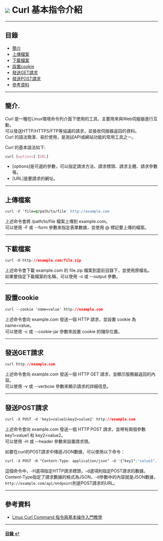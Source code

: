 # ![](https://drive.google.com/uc?id=10INx5_pkhMcYRdx_OO4rXNXxcsvPtBYq) Curl 基本指令介紹

---

<!--ts-->
## 目錄
* [簡介](#簡介)
* [上傳檔案](#上傳檔案)
* [下載檔案](#下載檔案)
* [設置cookie](#設置cookie)
* [發送GET請求](#發送GET請求)
* [發送POST請求](#發送POST請求)
* [參考資料](#參考資料)
<!--te-->

---

## 簡介.
Curl 是一種在Linux環境命令列介面下使用的工具，主要用來與Web伺服器進行互動，<br>
可以發送HTTP/HTTPS/FTP等協議的請求，並接收伺服器返回的資料。<br>
Curl 的語法簡潔、易於使用，是測試API或網站功能的常用工具之一。

Curl 的基本語法如下:
```css
curl [options] [URL]
```
- [options]是可選的參數，可以指定請求方法、請求標頭、請求主體、請求參數等。<br>
- [URL]是要請求的網址。<br>

---

## 上傳檔案
```css
curl -F 'file=@/path/to/file' http://example.com
```
上述命令會將 /path/to/file 檔案上傳到 example.com。<br>
可以使用 -F 或 --form 參數來指定表單數據，並使用 @ 標記要上傳的檔案。<br>

---

## 下載檔案
```css
curl -O http://example.com/file.zip
```
上述命令會下載 example.com 的 file.zip 檔案到當前目錄下，並使用原檔名。<br>
如果要指定下載檔案的名稱，可以使用 -o 或 --output 參數。<br>

---

## 設置cookie
```css
curl --cookie 'name=value' http://example.com
```
上述命令會向 example.com 發送一個 HTTP 請求，並設置 cookie 為 name=value。<br>
可以使用 -c 或 --cookie-jar 參數來設置 cookie 的儲存位置。<br>

---

## 發送GET請求
```css
curl http://example.com
```
上述命令會向 example.com 發送一個 HTTP GET 請求，並顯示服務器返回的內容。<br>
可以使用 -v 或 --verbose 參數來顯示請求的詳細信息。<br>

---

## 發送POST請求
```css
curl -X POST -d 'key1=value1&key2=value2' http://example.com
```
上述命令會向 example.com 發送一個 HTTP POST 請求，並帶有兩個參數 key1=value1 和 key2=value2。<br>
可以使用 -H 或 --header 參數來設置請求頭。<br>

如要在curl的POST請求中傳遞JSON數據，可以使用以下命令：<br>
```css
curl -X POST -H "Content-Type: application/json" -d '{"key1":"value1", "key2":"value2"}' http://example.com/api/endpoint
```
這個命令中，-H選項指定HTTP請求標頭，-d選項則指定POST請求的數據。<br>
Content-Type指定了請求數據的格式為JSON，-d參數中的內容就是JSON數據，<br>
`http://example.com/api/endpoint`則是POST請求的URL。<br>

---

## 參考資料
* [Linux Curl Command 指令與基本操作入門教學](https://blog.techbridge.cc/2019/02/01/linux-curl-command-tutorial/) <br>

---

<!--ts-->
#### [目錄 ↩](#目錄)
<!--te-->
